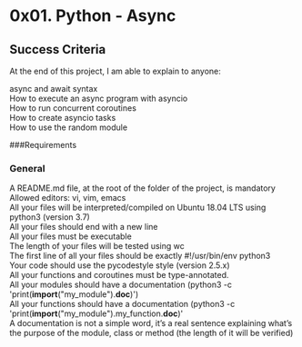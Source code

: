# 0x01. Python - Async

## Success Criteria

At the end of this project, I am able to explain to anyone:  

async and await syntax  
How to execute an async program with asyncio  
How to run concurrent coroutines  
How to create asyncio tasks  
How to use the random module  

###Requirements

### General  
A README.md file, at the root of the folder of the project, is mandatory  
Allowed editors: vi, vim, emacs  
All your files will be interpreted/compiled on Ubuntu 18.04 LTS using python3 (version 3.7)  
All your files should end with a new line  
All your files must be executable  
The length of your files will be tested using wc  
The first line of all your files should be exactly #!/usr/bin/env python3  
Your code should use the pycodestyle style (version 2.5.x)  
All your functions and coroutines must be type-annotated.  
All your modules should have a documentation (python3 -c 'print(__import__("my_module").__doc__)')  
All your functions should have a documentation (python3 -c 'print(__import__("my_module").my_function.__doc__)'  
A documentation is not a simple word, it’s a real sentence explaining what’s the purpose of the module, class or method (the length of it will be verified)  
